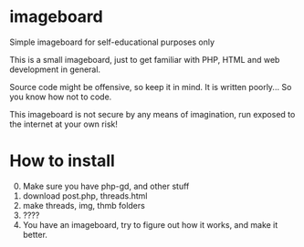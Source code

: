 # imageboard
Simple imageboard for self-educational purposes only


This is a small imageboard, just to get familiar with PHP, HTML and web development in general. 

Source code might be offensive, so keep it in mind. It is written poorly... So you know how not to code.

This imageboard is not secure by any means of imagination, run exposed to the internet at your own risk!


# How to install

0) Make sure you have php-gd, and other stuff
1) download post.php, threads.html
2) make threads, img, thmb folders
3) ????
4) You have an imageboard, try to figure out how it works, and make it better.
